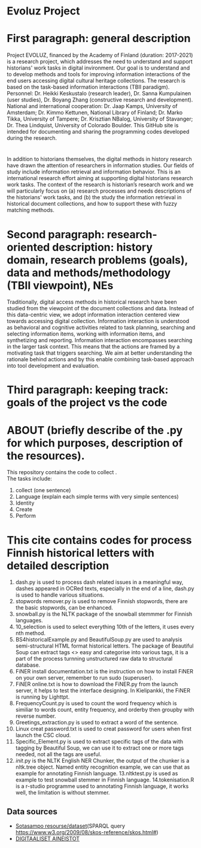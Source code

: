 # Evoluz Project
# First paragraph: general description
Project EVOLUZ, financed by the Academy of Finland (duration: 2017-2021) is a research project, which addresses the need to understand and support historians' work tasks in digital invironment.  Our goal is to understand and to develop methods and tools for improving information interactions of the end users accessing digital cultural heritage collections.  The research is based on the task-based information interactions (TBII paradigm). Personnel: Dr. Heikki Keskustalo (research leader), Dr. Sanna Kumpulainen (user studies), Dr. Boyang Zhang (constructive research and development). National and international cooperation: Dr. Jaap Kamps, University of Amsterdam; Dr. Kimmo Kettunen, National Library of Finland; Dr. Marko Tikka, University of Tampere; Dr. Krisztian NBalog, University of Stavanger; Dr. Thea Lindquist, University of Colorado Boulder.  This GitHub site is intended for documenting and sharing the programming codes developed during the research.
# 
In addition to historians themselves, the digital methods in history research have drawn the attention
of researchers in information studies. Our fields of study include information retrieval and
information behavior. This is an international research effort aiming at supporting digital historians
research work tasks. The context of the research is historian’s research work and we will particularly
focus on (a) research processes and needs descriptions of the historians' work tasks, and (b) the study
the information retrieval in historical document collections, and how to support these with fuzzy
matching methods.
# Second paragraph: research-oriented description: history domain, research problems (goals), data and methods/methodology (TBII viewpoint), NEs
Traditionally, digital access methods in historical research have been studied from the viewpoint of
the document collections and data. Instead of this data-centric view, we adopt information interaction
centered view towards accessing digital collection. Information interaction is understood as
behavioral and cognitive activities related to task planning, searching and selecting information items,
working with information items, and synthetizing and reporting.
Information interaction encompasses searching in the larger task context. This means that the actions
are framed by a motivating task that triggers searching. We aim at better understanding the rationale
behind actions and by this enable combining task-based approach into tool development and
evaluation.
# Third paragraph: keeping track: goals of the project vs the code

# ABOUT (briefly describe of the .py for which purposes, description of the resources).
This repository contains the code to collect .  
The tasks include:
1. collect (one sentence)
2. Language (explain each simple terms with very simple sentences)
3. Identity 
4. Create
5. Perform 

# This cite contains codes for process Finnish historical letters with detailed description

1. dash.py is used to process dash related issues in a meaningful way, dashes appeared in OCRed texts, especially in the end of a line, dash.py is used to handle various situations.
2. stopwords remover.py is used to remove Finnish stopwords, there are the basic stopwords, can be enhanced.
3. snowball.py is the NLTK package of the snowball stemmmer for Finnish languages.
4. 10_selection is used to select everything 10th of the letters, it uses every nth method.
5. BS4historicalExample.py and BeautifulSoup.py are used to analysis semi-structural HTML format historical letters. The package of Beautiful Soup can extract tags <> easy and categorise into various tags, it is a part of the process turnning unstructured raw data to structural database.
6. FiNER install documentation.txt is the instruction on how to install FiNER on your own server, remember to run sudo (superuser).
7. FiNER online.txt is how to download the FiNER.py from the launch server, it helps to test the interface designing. In Kielipankki, the FiNER is running by Lighttpt. 
8. FrequencyCount.py is used to count the word frequency which is similiar to words count, entity frequency, and orderby then groupby with reverse number.
9. Greetings_extraction.py is used to extract a word of the sentence.
10. Linux creat password.txt is used to creat password for users when first launch the CSC cloud.
11. Specific_Element.py is used to extract specific tags of the data with tagging by Beautiful Soup, we can use it to extract one or more tags needed, not all the tags are useful.
12. _init_.py is the NLTK English NER Chunker, the output of the chunker is a nltk.tree object. Named entity recognition example, we can use that as example for annotating Finnish language.
13.nltktest.py is used as example to test snowball stemmer in Finnish language.
14.tokenisation.R is a r-studio programme used to annotating Finnish language, it works well, the limitation is without stemmer.




## Data sources

* [Sotasampo resourse/dataset](http://www.ldf.fi/dataset/warsa)(SPARQL query https://www.w3.org/2009/08/skos-reference/skos.html#)
* [DIGITAALISET AINEISTOT](https://digi.kansalliskirjasto.fi/aikakausi/search)


